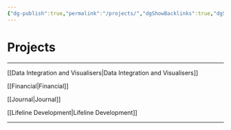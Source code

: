 ```yaml
---
{"dg-publish":true,"permalink":"/projects/","dgShowBacklinks":true,"dgShowLocalGraph":true}
---
```


# Projects

---

[[Data Integration and Visualisers|Data Integration and Visualisers]]

[[Financial|Financial]]

[[Journal|Journal]]

[[Lifeline Development|Lifeline Development]]

---